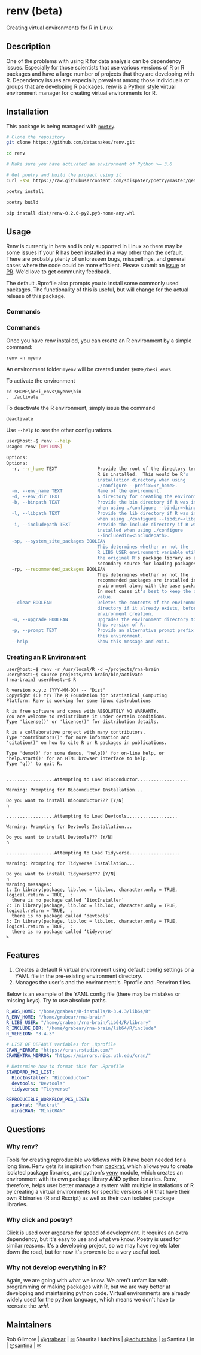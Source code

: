 # renv (beta)

Creating virtual environments for R in Linux

## Description

One of the problems with using R for data analysis can be dependency issues.
Especially for those scientists that use various versions of R or R packages
 and have a large number of projects that they are developing with R.
 Dependency issues are especially prevalent among those individuals or groups
 that are developing R packages.  renv is a [Python style](https://github.com/python/cpython/blob/3.6/Lib/venv/__init__.py) virtual environment
 manager for creating virtual environments for R.

## Installation

This package is being managed with [`poetry`](https://github.com/sdispater/poetry).

```bash
# Clone the repository
git clone https://github.com/datasnakes/renv.git

cd renv

# Make sure you have activated an environment of Python >= 3.6

# Get poetry and build the project using it
curl -sSL https://raw.githubusercontent.com/sdispater/poetry/master/get-poetry.py | python

poetry install 

poetry build

pip install dist/renv-0.2.0-py2.py3-none-any.whl
```

## Usage

Renv is currently in beta and is only supported in Linux so there may be some issues if your R has been
installed in a way other than the default. There are probably plenty of
unforeseen bugs, misspellings, and general cases where the code could be
more efficient. Please submit an [issue](https://github.com/datasnakes/renv/issues)
or [PR](https://github.com/datasnakes/renv/pulls). We'd love to get
community feedback.

The default .Rprofile also prompts you to install some commonly used
packages. The functionality of this is useful, but will change for the
actual release of this package.

### Commands


### Commands

Once you have renv installed, you can create an R environment by a simple command: 

```
renv -n myenv
```

An environment folder `myenv` will be created under `$HOME/beRi_envs`. 

To activate the environment 
```
cd $HOME\beRi_envs\myenv\bin
. ./activate 
```

To deactivate the R environment, simply issue the command
```
deactivate
```


Use `--help` to see the other configurations.

```bash
user@host:~$ renv --help
Usage: renv [OPTIONS]

Options:
Options:
  -r, --r_home TEXT               Provide the root of the directory tree where
                                  R is installed.  This would be R's
                                  installation directory when using
                                  ./configure --prefix=<r_home>.
  -n, --env_name TEXT             Name of the environment.
  -d, --env_dir TEXT              A directory for creating the environment in.
  -b, --binpath TEXT              Provide the bin directory if R was installed
                                  when using ./configure --bindir=<binpath>.
  -l, --libpath TEXT              Provide the lib directory if R was installed
                                  when using ./configure --libdir=<libpath>.
  -i, --includepath TEXT          Provide the include directory if R was
                                  installed when using ./configure
                                  --includedir=<includepath>.
  -sp, --system_site_packages BOOLEAN
                                  This determines whether or not the
                                  R_LIBS_USER environment variable utilizes
                                  the original R's package library as a
                                  secondary source for loading packages.
  -rp, --recommended_packages BOOLEAN
                                  This determines whether or not the
                                  recommended packages are installed in theR
                                  environment along with the base packages.
                                  In most cases it's best to keep the default
                                  value.
  --clear BOOLEAN                 Deletes the contents of the environment
                                  directory if it already exists, before
                                  environment creation.
  -u, --upgrade BOOLEAN           Upgrades the environment directory to use
                                  this version of R.
  -p, --prompt TEXT               Provide an alternative prompt prefix for
                                  this environment.
  --help                          Show this message and exit.
```


### Creating an R Environment

```console
user@host:~$ renv -r /usr/local/R -d ~/projects/rna-brain
user@host:~$ source projects/rna-brain/bin/activate
(rna-brain) user@host:~$ R

R version x.y.z (YYY-MM-DD) -- "Dist"
Copyright (C) YYY The R Foundation for Statistical Computing
Platform: Renv is working for some linux distrubutions

R is free software and comes with ABSOLUTELY NO WARRANTY.
You are welcome to redistribute it under certain conditions.
Type 'license()' or 'licence()' for distribution details.

R is a collaborative project with many contributors.
Type 'contributors()' for more information and
'citation()' on how to cite R or R packages in publications.

Type 'demo()' for some demos, 'help()' for on-line help, or
'help.start()' for an HTML browser interface to help.
Type 'q()' to quit R.


..................Attempting to Load Bioconductor...................

Warning: Prompting for Bioconductor Installation...

Do you want to install Bioconductor??? [Y/N]
n

..................Attempting to Load Devtools...................

Warning: Prompting for Devtools Installation...

Do you want to install Devtools??? [Y/N]
n

..................Attempting to Load Tidyverse...................

Warning: Prompting for Tidyverse Installation...

Do you want to install Tidyverse??? [Y/N]
n
Warning messages:
1: In library(package, lib.loc = lib.loc, character.only = TRUE, logical.return = TRUE,  :
  there is no package called ‘BiocInstaller’
2: In library(package, lib.loc = lib.loc, character.only = TRUE, logical.return = TRUE,  :
  there is no package called ‘devtools’
3: In library(package, lib.loc = lib.loc, character.only = TRUE, logical.return = TRUE,  :
  there is no package called ‘tidyverse’
>

```
## Features

1.  Creates a default R virtual environment using default config settings
    or a YAML file in the pre-existing environment directory.
2.  Manages the user's and the environment's .Rprofile and .Renviron
    files.

Below is an example of the YAML config file (there may be mistakes or
missing keys). Try to use absolute paths.

```yaml
R_ABS_HOME: "/home/grabear/R-installs/R-3.4.3/lib64/R"
R_ENV_HOME: "/home/grabear/rna-brain"
R_LIBS_USER: "/home/grabear/rna-brain/lib64/R/library"
R_INCLUDE_DIR: "/home/grabear/rna-brain/lib64/R/include"
R_VERSION: "3.4.3"

# LIST OF DEFAULT variables for .Rprofile
CRAN_MIRROR: "https://cran.rstudio.com/"
CRANEXTRA_MIRROR: "https://mirrors.nics.utk.edu/cran/"

# Determine how to format this for .Rprofile
STANDARD_PKG_LIST:
  BiocInstaller: "Bioconductor"
  devtools: "Devtools"
  tidyverse: "Tidyverse"

REPRODUCIBLE_WORKFLOW_PKG_LIST:
  packrat: "Packrat"
  miniCRAN: "MiniCRAN"
```

## Questions

### Why renv?

Tools for creating reproducible workflows with R have been needed for a
long time. Renv gets its inspiration from
[packrat](https://rstudio.github.io/packrat/), which allows you to
create isolated package libraries, and python's
[venv](https://docs.python.org/3/library/venv.html) module, which
creates an environment with its own package library **AND** python
binaries. Renv, therefore, helps user better manage a system with
multiple installations of R by creating a virtual environments for
specific versions of R that have their own R binaries (R and Rscript) as
well as their own isolated package libraries.

### Why click and poetry?

Click is used over argparse for speed of development. It requires an
extra dependency, but it's easy to use and what we know. Poetry is used
for similar reasons. It's a developing project, so we may have regrets
later down the road, but for now it's proven to be a very useful tool.

### Why not develop everything in R?

Again, we are going with what we know. We aren't unfamiliar with
programming or making packages with R, but we are way better at
developing and maintaining python code. Virtual environments are already
widely used for the python language, which means we don't have to
recreate the _.whl_.

## Maintainers


Rob Gilmore | [@grabear](https://github.com/grabear) | [✉](mailto:robgilmore127@gmail.com)
Shaurita Hutchins | [@sdhutchins](https://github.com/sdhutchins) | [✉](mailto:sdhutchins@outlook.com)
Santina Lin | [@santina](https://github.com/santina) | [✉](mailto:hello@santina.me)
